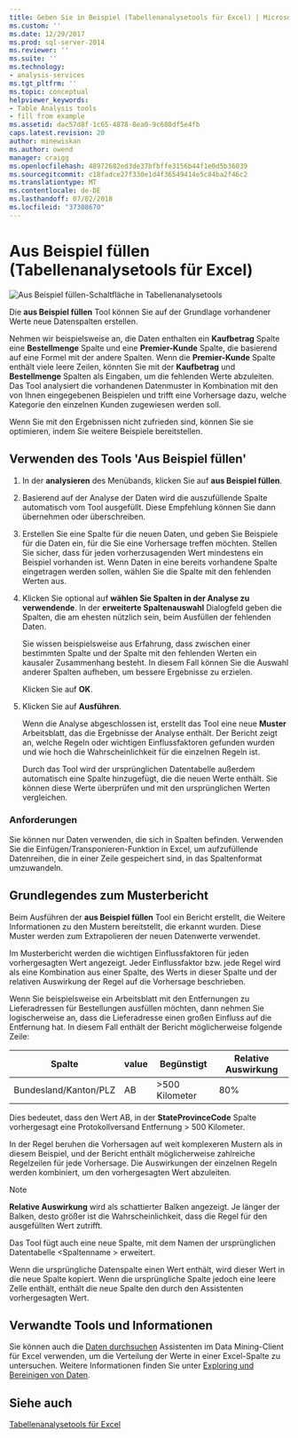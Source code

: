 ```yaml
---
title: Geben Sie in Beispiel (Tabellenanalysetools für Excel) | Microsoft-Dokumentation
ms.custom: ''
ms.date: 12/29/2017
ms.prod: sql-server-2014
ms.reviewer: ''
ms.suite: ''
ms.technology:
- analysis-services
ms.tgt_pltfrm: ''
ms.topic: conceptual
helpviewer_keywords:
- Table Analysis tools
- fill from example
ms.assetid: dac57d8f-1c65-4878-8ea0-9c680df5e4fb
caps.latest.revision: 20
author: minewiskan
ms.author: owend
manager: craigg
ms.openlocfilehash: 48972682ed3de37bfbffe3156b44f1e0d5b36039
ms.sourcegitcommit: c18fadce27f330e1d4f36549414e5c84ba2f46c2
ms.translationtype: MT
ms.contentlocale: de-DE
ms.lasthandoff: 07/02/2018
ms.locfileid: "37308670"
---
```

# <a name="fill-from-example-table-analysis-tools-for-excel"></a>Aus Beispiel füllen (Tabellenanalysetools für Excel)
  ![Aus Beispiel füllen-Schaltfläche in Tabellenanalysetools](media/tat-fillex.gif "aus Beispiel füllen-Schaltfläche in Tabellenanalysetools")  
  
 Die **aus Beispiel füllen** Tool können Sie auf der Grundlage vorhandener Werte neue Datenspalten erstellen.  
  
 Nehmen wir beispielsweise an, die Daten enthalten ein **Kaufbetrag** Spalte eine **Bestellmenge** Spalte und eine **Premier-Kunde** Spalte, die basierend auf eine Formel mit der andere Spalten. Wenn die **Premier-Kunde** Spalte enthält viele leere Zeilen, könnten Sie mit der **Kaufbetrag** und **Bestellmenge** Spalten als Eingaben, um die fehlenden Werte abzuleiten. Das Tool analysiert die vorhandenen Datenmuster in Kombination mit den von Ihnen eingegebenen Beispielen und trifft eine Vorhersage dazu, welche Kategorie den einzelnen Kunden zugewiesen werden soll.  
  
 Wenn Sie mit den Ergebnissen nicht zufrieden sind, können Sie sie optimieren, indem Sie weitere Beispiele bereitstellen.  
  
## <a name="using-the-fill-from-example-tool"></a>Verwenden des Tools 'Aus Beispiel füllen'  
  
1.  In der **analysieren** des Menübands, klicken Sie auf **aus Beispiel füllen**.  
  
2.  Basierend auf der Analyse der Daten wird die auszufüllende Spalte automatisch vom Tool ausgefüllt. Diese Empfehlung können Sie dann übernehmen oder überschreiben.  
  
3.  Erstellen Sie eine Spalte für die neuen Daten, und geben Sie Beispiele für die Daten ein, für die Sie eine Vorhersage treffen möchten. Stellen Sie sicher, dass für jeden vorherzusagenden Wert mindestens ein Beispiel vorhanden ist. Wenn Daten in eine bereits vorhandene Spalte eingetragen werden sollen, wählen Sie die Spalte mit den fehlenden Werten aus.  
  
4.  Klicken Sie optional auf **wählen Sie Spalten in der Analyse zu verwendende**. In der **erweiterte Spaltenauswahl** Dialogfeld geben die Spalten, die am ehesten nützlich sein, beim Ausfüllen der fehlenden Daten.  
  
     Sie wissen beispielsweise aus Erfahrung, dass zwischen einer bestimmten Spalte und der Spalte mit den fehlenden Werten ein kausaler Zusammenhang besteht. In diesem Fall können Sie die Auswahl anderer Spalten aufheben, um bessere Ergebnisse zu erzielen.  
  
     Klicken Sie auf **OK**.  
  
5.  Klicken Sie auf **Ausführen**.  
  
     Wenn die Analyse abgeschlossen ist, erstellt das Tool eine neue **Muster** Arbeitsblatt, das die Ergebnisse der Analyse enthält. Der Bericht zeigt an, welche Regeln oder wichtigen Einflussfaktoren gefunden wurden und wie hoch die Wahrscheinlichkeit für die einzelnen Regeln ist.  
  
     Durch das Tool wird der ursprünglichen Datentabelle außerdem automatisch eine Spalte hinzugefügt, die die neuen Werte enthält. Sie können diese Werte überprüfen und mit den ursprünglichen Werten vergleichen.  
  
### <a name="requirements"></a>Anforderungen  
 Sie können nur Daten verwenden, die sich in Spalten befinden. Verwenden Sie die Einfügen/Transponieren-Funktion in Excel, um aufzufüllende Datenreihen, die in einer Zeile gespeichert sind, in das Spaltenformat umzuwandeln.  
  
## <a name="understanding-the-pattern-report"></a>Grundlegendes zum Musterbericht  
 Beim Ausführen der **aus Beispiel füllen** Tool ein Bericht erstellt, die Weitere Informationen zu den Mustern bereitstellt, die erkannt wurden. Diese Muster werden zum Extrapolieren der neuen Datenwerte verwendet.  
  
 Im Musterbericht werden die wichtigen Einflussfaktoren für jeden vorhergesagten Wert angezeigt. Jeder Einflussfaktor bzw. jede Regel wird als eine Kombination aus einer Spalte, des Werts in dieser Spalte und der relativen Auswirkung der Regel auf die Vorhersage beschrieben.  
  
 Wenn Sie beispielsweise ein Arbeitsblatt mit den Entfernungen zu Lieferadressen für Bestellungen ausfüllen möchten, dann nehmen Sie logischerweise an, dass die Lieferadresse einen großen Einfluss auf die Entfernung hat. In diesem Fall enthält der Bericht möglicherweise folgende Zeile:  
  
|Spalte|value|Begünstigt|Relative Auswirkung|  
|------------|-----------|------------|---------------------|  
|Bundesland/Kanton/PLZ|AB|>500 Kilometer|80%|  
  
 Dies bedeutet, dass den Wert AB, in der **StateProvinceCode** Spalte vorhergesagt eine Protokollversand Entfernung > 500 Kilometer.  
  
 In der Regel beruhen die Vorhersagen auf weit komplexeren Mustern als in diesem Beispiel, und der Bericht enthält möglicherweise zahlreiche Regelzeilen für jede Vorhersage. Die Auswirkungen der einzelnen Regeln werden kombiniert, um den vorhergesagten Wert abzuleiten.  
  
> [!NOTE]  
>  **Relative Auswirkung** wird als schattierter Balken angezeigt. Je länger der Balken, desto größer ist die Wahrscheinlichkeit, dass die Regel für den ausgefüllten Wert zutrifft.  
  
 Das Tool fügt auch eine neue Spalte, mit dem Namen der ursprünglichen Datentabelle \<Spaltenname > erweitert.  
  
 Wenn die ursprüngliche Datenspalte einen Wert enthält, wird dieser Wert in die neue Spalte kopiert. Wenn die ursprüngliche Spalte jedoch eine leere Zelle enthält, enthält die neue Spalte den durch den Assistenten vorhergesagten Wert.  
  
## <a name="related-tools-and-information"></a>Verwandte Tools und Informationen  
 Sie können auch die [Daten durchsuchen](explore-data-sql-server-data-mining-add-ins.md) Assistenten im Data Mining-Client für Excel verwenden, um die Verteilung der Werte in einer Excel-Spalte zu untersuchen. Weitere Informationen finden Sie unter [Exploring und Bereinigen von Daten](exploring-and-cleaning-data.md).  
  
## <a name="see-also"></a>Siehe auch  
 [Tabellenanalysetools für Excel](table-analysis-tools-for-excel.md)  
  
  
